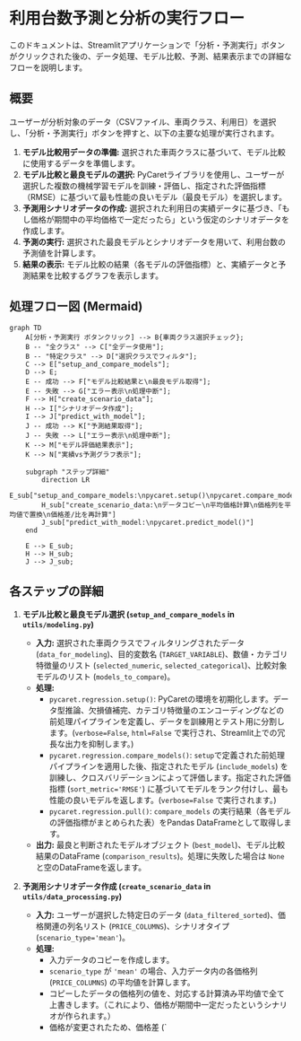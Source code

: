 # 利用台数予測と分析の実行フロー

このドキュメントは、Streamlitアプリケーションで「分析・予測実行」ボタンがクリックされた後の、データ処理、モデル比較、予測、結果表示までの詳細なフローを説明します。

## 概要

ユーザーが分析対象のデータ（CSVファイル、車両クラス、利用日）を選択し、「分析・予測実行」ボタンを押すと、以下の主要な処理が実行されます。

1.  **モデル比較用データの準備:** 選択された車両クラスに基づいて、モデル比較に使用するデータを準備します。
2.  **モデル比較と最良モデルの選択:** PyCaretライブラリを使用し、ユーザーが選択した複数の機械学習モデルを訓練・評価し、指定された評価指標（RMSE）に基づいて最も性能の良いモデル（最良モデル）を選択します。
3.  **予測用シナリオデータの作成:** 選択された利用日の実績データに基づき、「もし価格が期間中の平均価格で一定だったら」という仮定のシナリオデータを作成します。
4.  **予測の実行:** 選択された最良モデルとシナリオデータを用いて、利用台数の予測値を計算します。
5.  **結果の表示:** モデル比較の結果（各モデルの評価指標）と、実績データと予測結果を比較するグラフを表示します。

## 処理フロー図 (Mermaid)

```mermaid
graph TD
    A[分析・予測実行 ボタンクリック] --> B{車両クラス選択チェック};
    B -- "全クラス" --> C["全データ使用"];
    B -- "特定クラス" --> D["選択クラスでフィルタ"];
    C --> E["setup_and_compare_models"];
    D --> E;
    E -- 成功 --> F["モデル比較結果と\n最良モデル取得"];
    E -- 失敗 --> G["エラー表示\n処理中断"];
    F --> H["create_scenario_data"];
    H --> I["シナリオデータ作成"];
    I --> J["predict_with_model"];
    J -- 成功 --> K["予測結果取得"];
    J -- 失敗 --> L["エラー表示\n処理中断"];
    K --> M["モデル評価結果表示"];
    K --> N["実績vs予測グラフ表示"];

    subgraph "ステップ詳細"
        direction LR
        E_sub["setup_and_compare_models:\npycaret.setup()\npycaret.compare_models()\npycaret.pull()"]
        H_sub["create_scenario_data:\nデータコピー\n平均価格計算\n価格列を平均値で置換\n価格差/比を再計算"]
        J_sub["predict_with_model:\npycaret.predict_model()"]
    end

    E --> E_sub;
    H --> H_sub;
    J --> J_sub;
```

## 各ステップの詳細

1.  **モデル比較と最良モデル選択 (`setup_and_compare_models` in `utils/modeling.py`)**
    *   **入力:** 選択された車両クラスでフィルタリングされたデータ (`data_for_modeling`)、目的変数名 (`TARGET_VARIABLE`)、数値・カテゴリ特徴量のリスト (`selected_numeric`, `selected_categorical`)、比較対象モデルのリスト (`models_to_compare`)。
    *   **処理:**
        *   `pycaret.regression.setup()`: PyCaretの環境を初期化します。データ型推論、欠損値補完、カテゴリ特徴量のエンコーディングなどの前処理パイプラインを定義し、データを訓練用とテスト用に分割します。(`verbose=False`, `html=False` で実行され、Streamlit上での冗長な出力を抑制します。)
        *   `pycaret.regression.compare_models()`: `setup`で定義された前処理パイプラインを適用した後、指定されたモデル (`include_models`) を訓練し、クロスバリデーションによって評価します。指定された評価指標 (`sort_metric='RMSE'`) に基づいてモデルをランク付けし、最も性能の良いモデルを返します。(`verbose=False` で実行されます。)
        *   `pycaret.regression.pull()`: `compare_models` の実行結果（各モデルの評価指標がまとめられた表）をPandas DataFrameとして取得します。
    *   **出力:** 最良と判断されたモデルオブジェクト (`best_model`)、モデル比較結果のDataFrame (`comparison_results`)。処理に失敗した場合は `None` と空のDataFrameを返します。

2.  **予測用シナリオデータ作成 (`create_scenario_data` in `utils/data_processing.py`)**
    *   **入力:** ユーザーが選択した特定日のデータ (`data_filtered_sorted`)、価格関連の列名リスト (`PRICE_COLUMNS`)、シナリオタイプ (`scenario_type='mean'`)。
    *   **処理:**
        *   入力データのコピーを作成します。
        *   `scenario_type` が `'mean'` の場合、入力データ内の各価格列 (`PRICE_COLUMNS`) の平均値を計算します。
        *   コピーしたデータの価格列の値を、対応する計算済み平均値で全て上書きします。（これにより、価格が期間中一定だったというシナリオが作られます。）
        *   価格が変更されたため、価格差 (`